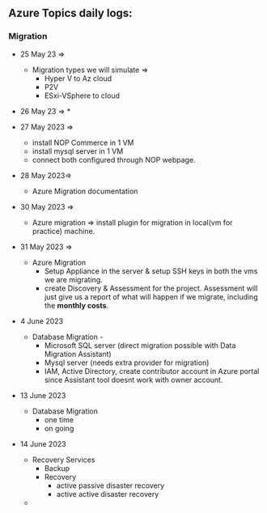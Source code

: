 Azure Topics daily logs:
-----------------------------

### Migration

* 25 May 23 => 
  * Migration types we will simulate => 
    * Hyper V to Az cloud
    * P2V
    * ESxi-VSphere to cloud

* 26 May 23 =>
  * 

* 27 May 2023 =>
  * install NOP Commerce in 1 VM
  * install mysql server in 1 VM
  * connect both configured through NOP webpage.

* 28 May 2023=>
  * Azure Migration documentation

* 30 May 2023 =>
  * Azure migration => install plugin for migration in local(vm for practice) machine.

* 31 May 2023 =>
  * Azure Migration
    * Setup Appliance in the server & setup SSH keys in both the vms we are migrating.
    * create Discovery & Assessment for the project. Assessment will just give us a report of what will happen if we migrate, including the **monthly costs**.


* 4 June 2023
  * Database Migration - 
    * Microsoft SQL server (direct migration possible with Data Migration Assistant)
    * Mysql server (needs extra provider for migration)
    * IAM, Active Directory, create contributor account in Azure portal since Assistant tool doesnt work with owner account.

* 13 June 2023
  * Database Migration
    * one time
    * on going

* 14 June 2023
  * Recovery Services
    * Backup
    * Recovery
      * active passive disaster recovery
      * active active disaster recovery
  * 